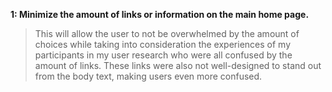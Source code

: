 **1: Minimize the amount of links or information on the main home page.**
> This will allow the user to not be overwhelmed by the amount of choices while taking into consideration the experiences of my participants in my user research who were all confused by the amount of links. These links were also not well-designed to stand out from the body text, making users even more confused.  

